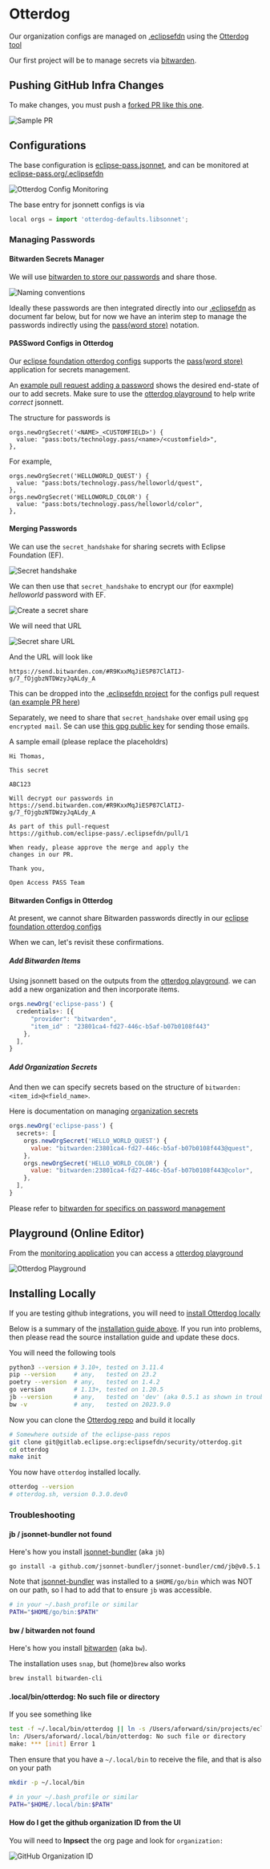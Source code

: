 # Otterdog

Our organization configs are managed on [.eclipsefdn](https://github.com/eclipse-pass/.eclipsefdn)
using the [Otterdog tool](https://gitlab.eclipse.org/eclipsefdn/security/otterdog)

Our first project will be to manage secrets via [bitwarden](/docs/infra/bitwarden.md).

## Pushing GitHub Infra Changes

To make changes, you must push a [forked PR like this one](https://github.com/eclipse-pass/.eclipsefdn/pull/1).

![Sample PR](/docs/assets/otterdog/otterdog_sample_pr.png)


## Configurations

The base configuration is [eclipse-pass.jsonnet](https://github.com/eclipse-pass/.eclipsefdn/blob/main/otterdog/eclipse-pass.jsonnet),
and can be monitored at [eclipse-pass.org/.eclipsefdn](https://eclipse-pass.org/.eclipsefdn/)

![Otterdog Config Monitoring](/docs/assets/otterdog/dashboard.png)

The base entry for jsonnett configs is via

```javascript
local orgs = import 'otterdog-defaults.libsonnet';
```

### Managing Passwords

#### Bitwarden Secrets Manager

We will use
[bitwarden to store our passwords](/docs/infra/bitwarden.md)
and share those.

![Naming conventions](/docs/assets/bitwarden/naming_conventions.png)

Ideally these passwords are then integrated directly into our
[.eclipsefdn](https://github.com/eclipse-pass/.eclipsefdn) as document
far below, but for now we have an interim step to manage the
passwords indirectly using the [pass(word store)](https://www.passwordstore.org)
notation.

#### PASSword Configs in Otterdog

Our
[eclipse foundation otterdog configs](https://gitlab.eclipse.org/eclipsefdn/security/otterdog#bitwarden)
supports the [pass(word store)](https://www.passwordstore.org) application for secrets management.

An [example pull request adding a password](https://github.com/eclipse-pass/.eclipsefdn/pull/1) shows
the desired end-state of our to add secrets.  Make sure to use the
[otterdog playground](http://eclipse-pass.org/.eclipsefdn/playground/)
to help write _correct_ jsonnett.

The structure for passwords is

```jsonnett
orgs.newOrgSecret('<NAME>_<CUSTOMFIELD>') {
  value: "pass:bots/technology.pass/<name>/<customfield>",
},
```

For example,

```jsonnett
orgs.newOrgSecret('HELLOWORLD_QUEST') {
  value: "pass:bots/technology.pass/helloworld/quest",
},
orgs.newOrgSecret('HELLOWORLD_COLOR') {
  value: "pass:bots/technology.pass/helloworld/color",
},
```

#### Merging Passwords

We can use the `secret_handshake` for sharing secrets with Eclipse Foundation (EF).

![Secret handshake](/docs/assets/bitwarden/secret_handshake.png)

We can then use that `secret_handshake` to encrypt our (for eaxmple) _helloworld_ password with EF.

![Create a secret share](/docs/assets/bitwarden/create_secret_share.png)

We will need that URL

![Secret share URL](/docs/assets/bitwarden/secret_share_url.png)

And the URL will look like

```
https://send.bitwarden.com/#R9KxxMqJiESP87ClATIJ-g/7_fOjgbzNTDWzyJqALdy_A
```

This can be dropped into the [.eclipsefdn project](https://github.com/eclipse-pass/.eclipsefdn)
for the configs pull request ([an example PR here](https://github.com/eclipse-pass/.eclipsefdn/pull/1))

Separately, we need to share that `secret_handshake` over email using `gpg encrypted mail`.
Se can use [this gpg public key](https://keyserver.ubuntu.com/pks/lookup?search=thomas.neidhart%40eclipse-foundation.org&fingerprint=on&op=index)
for sending those emails.

A sample email (please replace the placeholdrs)

```
Hi Thomas,

This secret

ABC123

Will decrypt our passwords in
https://send.bitwarden.com/#R9KxxMqJiESP87ClATIJ-g/7_fOjgbzNTDWzyJqALdy_A

As part of this pull-request
https://github.com/eclipse-pass/.eclipsefdn/pull/1

When ready, please approve the merge and apply the
changes in our PR.

Thank you,

Open Access PASS Team
```


#### Bitwarden Configs in Otterdog

At present, we cannot share Bitwarden passwords directly in our
[eclipse foundation otterdog configs](https://gitlab.eclipse.org/eclipsefdn/security/otterdog#bitwarden)

When we can, let's revisit these confirmations.

##### Add Bitwarden Items

Using jsonnett based on the outputs from the
[otterdog playground](http://eclipse-pass.org/.eclipsefdn/playground/).
we can add a new organization and then incorporate items.

```javascript
orgs.newOrg('eclipse-pass') {
  credentials+: [{
      "provider": "bitwarden",
      "item_id" : "23801ca4-fd27-446c-b5af-b07b0108f443"
    },
  ],
}
```

##### Add Organization Secrets

And then we can specify secrets based on the structure of `bitwarden:<item_id>@<field_name>`.

Here is documentation on managing [organization secrets](https://otterdog.readthedocs.io/en/latest/reference/organization/secret/)

```javascript
orgs.newOrg('eclipse-pass') {
  secrets+: [
    orgs.newOrgSecret('HELLO_WORLD_QUEST') {
      value: "bitwarden:23801ca4-fd27-446c-b5af-b07b0108f443@quest",
    },
    orgs.newOrgSecret('HELLO_WORLD_COLOR') {
      value: "bitwarden:23801ca4-fd27-446c-b5af-b07b0108f443@color",
    },
  ],
}
```

Please refer to [bitwarden for specifics on password management](/docs/infra/bitwarden.md)

## Playground (Online Editor)

From the [monitoring application](https://eclipse-pass.org/.eclipsefdn/) you can access a [otterdog playground](http://eclipse-pass.org/.eclipsefdn/playground/)

![Otterdog Playground](/docs/assets/otterdog/playground.png)

## Installing Locally

If you are testing github integrations, you will need to [install Otterdog locally](https://otterdog.readthedocs.io/en/latest/install/)

Below is a summary of the [installation guide above](https://otterdog.readthedocs.io/en/latest/install/).
If you run into problems, then please read the source installation guide and update these docs.

You will need the following tools

```bash
python3 --version # 3.10+, tested on 3.11.4
pip --version     # any,   tested on 23.2
poetry --version  # any,   tested on 1.4.2
go version        # 1.13+, tested on 1.20.5
jb --version      # any,   tested on 'dev' (aka 0.5.1 as shown in troubleshooting below)
bw -v             # any,   tested on 2023.9.0
```

Now you can clone the [Otterdog repo](https://gitlab.eclipse.org/eclipsefdn/security/otterdog/)
and build it locally

```bash
# Somewhere outside of the eclipse-pass repos
git clone git@gitlab.eclipse.org:eclipsefdn/security/otterdog.git
cd otterdog
make init
```

You now have `otterdog` installed locally.

```bash
otterdog --version
# otterdog.sh, version 0.3.0.dev0
```

### Troubleshooting

#### jb / jsonnet-bundler not found

Here's how you install [jsonnet-bundler](https://github.com/jsonnet-bundler/jsonnet-bundler) (aka `jb`)

```
go install -a github.com/jsonnet-bundler/jsonnet-bundler/cmd/jb@v0.5.1
```

Note that [jsonnet-bundler](https://github.com/jsonnet-bundler/jsonnet-bundler) was installed to a `$HOME/go/bin` which was NOT
on our path, so I had to add that to ensure `jb` was accessible.

```bash
# in your ~/.bash_profile or similar
PATH="$HOME/go/bin:$PATH"
```

#### bw / bitwarden not found

Here's how you install [bitwarden](https://github.com/bitwarden/clients) (aka `bw`).

The installation uses `snap`, but (home)`brew` also works

```bash
brew install bitwarden-cli
```

#### .local/bin/otterdog: No such file or directory

If you see something like

```bash
test -f ~/.local/bin/otterdog || ln -s /Users/aforward/sin/projects/eclipse-pass/otterdog/otterdog.sh ~/.local/bin/otterdog
ln: /Users/aforward/.local/bin/otterdog: No such file or directory
make: *** [init] Error 1
```

Then ensure that you have a `~/.local/bin` to receive the file, and that is also on your path

```bash
mkdir -p ~/.local/bin

# in your ~/.bash_profile or similar
PATH="$HOME/.local/bin:$PATH"
```

#### How do I get the github organization ID from the UI

You will need to **Inpsect** the org page and look for `organization:`

![GitHub Organization ID](/docs/assets/github/ui_get_org_id.png)

